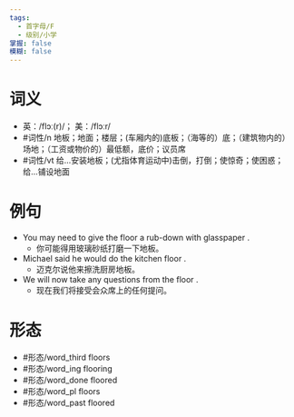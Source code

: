 ```yaml
---
tags:
  - 首字母/F
  - 级别/小学
掌握: false
模糊: false
---
```

# 词义
- 英：/flɔː(r)/； 美：/flɔːr/
- #词性/n  地板；地面；楼层；(车厢内的)底板；（海等的）底；（建筑物内的）场地；（工资或物价的）最低额，底价；议员席
- #词性/vt  给…安装地板；(尤指体育运动中)击倒，打倒；使惊奇；使困惑；给…铺设地面
# 例句
- You may need to give the floor a rub-down with glasspaper .
	- 你可能得用玻璃砂纸打磨一下地板。
- Michael said he would do the kitchen floor .
	- 迈克尔说他来擦洗厨房地板。
- We will now take any questions from the floor .
	- 现在我们将接受会众席上的任何提问。
# 形态
- #形态/word_third floors
- #形态/word_ing flooring
- #形态/word_done floored
- #形态/word_pl floors
- #形态/word_past floored
